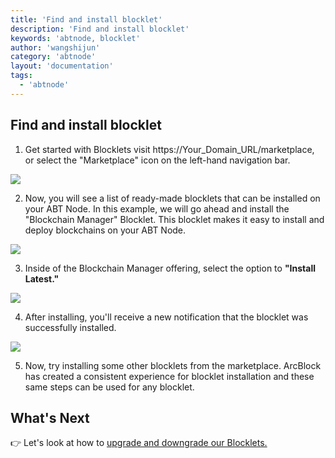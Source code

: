 ```yaml
---
title: 'Find and install blocklet'
description: 'Find and install blocklet'
keywords: 'abtnode, blocklet'
author: 'wangshijun'
category: 'abtnode'
layout: 'documentation'
tags:
  - 'abtnode'
---
```


## Find and install blocklet

1. Get started with Blocklets visit https://Your_Domain_URL/marketplace, or select the "Marketplace" icon on the left-hand navigation bar. 

![](./navigation.jpg)

2. Now, you will see a list of ready-made blocklets that can be installed on your ABT Node. In this example, we will go ahead and install the "Blockchain Manager" Blocklet. This blocklet makes it easy to install and deploy blockchains on your ABT Node. 

![](./blockchain-manager.jpg)

3. Inside of the Blockchain Manager offering, select the option to **"Install Latest."**

![](./install.jpg)

4. After installing, you'll receive a new notification that the blocklet was successfully installed. 

![](./success-install.jpg)

5. Now, try installing some other blocklets from the marketplace. ArcBlock has created a consistent experience for blocklet installation and these same steps can be used for any blocklet. 

## What's Next

👉 Let's look at how to [upgrade and downgrade our Blocklets.](/marketplace/upgrade-downgrade)


